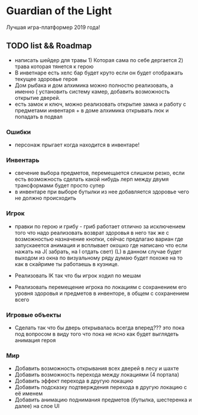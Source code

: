  # Guardian of the Light
Лучшая игра-платформер 2019 года!

## TODO list && Roadmap

- написать шейдер для травы 1) Которая сама по себе дергается 2) трава которая тянется к герою 
- В инветнаре есть хелс бар будет круто если он будет отображать текущее здоровье героя
- Дом рыбака и дом алхимика можно полностю реализовать, а именно ( установить систему камер, добавить возможность открытие дверей.
- есть замок и ключ, можно реализовать открытие замка и работу с предметами инвентаря + в доме алхимика открывать люк и попадать в подвал


### Ошибки
- персонаж прыгает когда находится в инвентаре!

### Инвентарь
- свечение выбора предметов, перемещается слишком резко, если есть возможность сделать какой нибудь лерп между двумя трансформами будет просто супер
- в инвентаре при выборе бутылки из нее добавляется здоровье чего не должно происходить

### Игрок
- правки по герою и грибу - гриб работает отлично за исключением того что надо реализовать возврат здоровья в него так же с возможностью назначение кнопки, сейчас предлагаю  вариан  где  запускаеется анимация и всплывает окошко где написано  что если нажать на J( забрать, на I отдать свет) (L) в данном случае будет выходом из окна по визуальному ряду думаю будет похоже на то как в скайриме ты работаешь в кузнице.

- Реализовать IK так что бы игрок ходил по мешам
- Реализовать перемещение игрока по локациям с сохранением его уровня здоровья и предметов в инвенторе, в общем с сохранением всего

### Игровые объекты

- Сделать так что бы дверь открывалась всегда вперед??? это пока под вопросом в виду того что пока не ясно как будет выглядеть анимация героя

### Мир

* Добавить возможность открывания всех дверей в лесу и шахте
* Добавить возможность перехода между локациями (4 портала) 
* Добавить эффект перехода в другую локацию
* Добавить подсказку подтверждения перехода в другую локацию с её именем
* Добавить анимацию поднимания предметов (бутылка, шестеренка и далее) на слое UI

